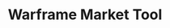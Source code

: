 ---
title: Warframe Market Tool
tags: [Rust]
description: A CLI-based tool for viewing Warframe Market (https://warframe.market/) item and mod price statistics 
github_url: https://github.com/imxela/warframe-market-tool
# other_url: https://whatever.com/
---